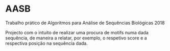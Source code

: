 # AASB
Trabalho prático de Algoritmos para Análise de Sequências Biológicas 2018

Projecto com o intuito de realizar uma procura de motifs numa dada sequência, de maneira a relatar, por exemplo, o respetivo score e a respectiva posição na sequência dada.
